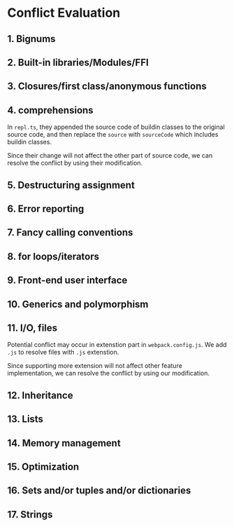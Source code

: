 # Conflict Evaluation

## 1. Bignums

## 2. Built-in libraries/Modules/FFI


## 3. Closures/first class/anonymous functions

## 4. comprehensions

In `repl.ts`, they appended the source code of buildin classes to the original source code,
and then replace the `source` with `sourceCode` which includes buildin classes.

Since their change will not affect the other part of source code, we can resolve the conflict
by using their modification. 

## 5. Destructuring assignment

## 6. Error reporting

## 7. Fancy calling conventions

## 8. for loops/iterators

## 9. Front-end user interface

## 10. Generics and polymorphism

## 11. I/O, files

Potential conflict may occur in extenstion part in `webpack.config.js`. We add `.js` to resolve
files with `.js` extenstion.

Since supporting more extension will not affect other feature implementation, we can resolve the
conflict by using our modification.

## 12. Inheritance

## 13. Lists

## 14. Memory management

## 15. Optimization

## 16. Sets and/or tuples and/or dictionaries

## 17. Strings
